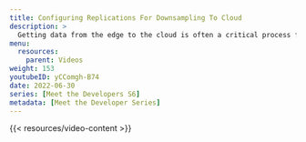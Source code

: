 ```yaml
---
title: Configuring Replications For Downsampling To Cloud
description: >
  Getting data from the edge to the cloud is often a critical process for IoT and IIoT processes. Here, Sam Dillard describes how to configure the Edge Data Replication (EDR) feature in InfluxDB, which automates the transfer of data from the edge to the cloud in a reliable, durable way.
menu:
  resources:
    parent: Videos
weight: 153
youtubeID: yCComgh-B74
date: 2022-06-30
series: [Meet the Developers S6]
metadata: [Meet the Developer Series]
---
```


{{< resources/video-content >}}
